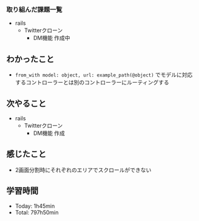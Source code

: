 ### 取り組んだ課題一覧
- rails
  - Twitterクローン
    - DM機能 作成中
## わかったこと
- `from_with model: object, url: example_path(@object)` でモデルに対応するコントローラーとは別のコントローラーにルーティングする
## 次やること
- rails
  - Twitterクローン
    - DM機能 作成
## 感じたこと
- 2画面分割時にそれぞれのエリアでスクロールができない
## 学習時間
- Today: 1h45min
- Total: 797h50min